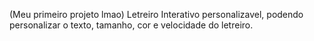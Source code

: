 (Meu primeiro projeto lmao) Letreiro Interativo personalizavel, podendo personalizar o texto, tamanho, cor e velocidade do letreiro.
